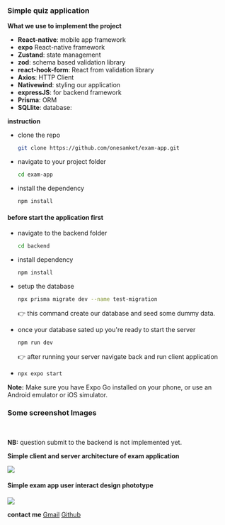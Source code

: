 ### Simple quiz application

**What we use to implement the project**

- **React-native**: mobile app framework
- **expo** React-native framework
- **Zustand**: state management
- **zod**: schema based validation library
- **react-hook-form**: React from validation library
- **Axios**: HTTP Client
- **Nativewind**: styling our application
- **expressJS**: for backend framework
- **Prisma**: ORM
- **SQLlite**: database:

**instruction**

- clone the repo
  ```sh
  git clone https://github.com/onesamket/exam-app.git
  ```
- navigate to your project folder
  ```sh
  cd exam-app
  ```
- install the dependency
  ```sh
  npm install
  ```

#### before start the application first

- navigate to the backend folder
  ```sh
  cd backend
  ```
- install dependency
  ```sh
  npm install
  ```
- setup the database
  ```sh
  npx prisma migrate dev --name test-migration
  ```
  👉 this command create our database and seed some dummy data.
- once your database sated up you're ready to start the server

  ```sh
  npm run dev
  ```

  👉 after running your server navigate back and run client application

- ```sh
  npx expo start
  ```

**Note:** Make sure you have Expo Go installed on your phone, or use an Android emulator or iOS simulator.

### Some screenshot Images

<img href="./assets/design/start-exam.jpg" />
<img href="./assets/design/detail.jpg" />
<img href="./assets/design/question.jpg" />

**NB:** question submit to the backend is not implemented yet.

**Simple client and server architecture of exam application**

<img src="./assets/design/app-architecture.png" />

#### Simple exam app user interact design phototype

<img src="./assets/design/exam-app-ui-design.png" />

**contact me**
[Gmail](https://onesamket@gmail.com)
[Github](https://github.com/onesamket)
